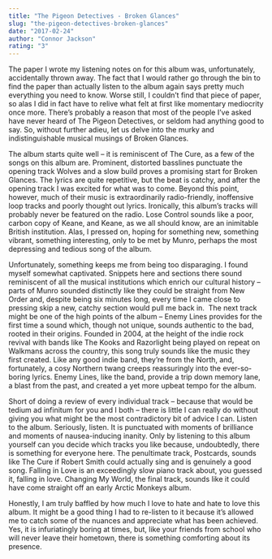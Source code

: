 ```yaml
---
title: "The Pigeon Detectives - Broken Glances"
slug: "the-pigeon-detectives-broken-glances"
date: "2017-02-24"
author: "Connor Jackson"
rating: "3"
---
```


The paper I wrote my listening notes on for this album was, unfortunately, accidentally thrown away. The fact that I would rather go through the bin to find the paper than actually listen to the album again says pretty much everything you need to know. Worse still, I couldn’t find that piece of paper, so alas I did in fact have to relive what felt at first like momentary mediocrity once more. There’s probably a reason that most of the people I’ve asked have never heard of The Pigeon Detectives, or seldom had anything good to say. So, without further adieu, let us delve into the murky and indistinguishable musical musings of Broken Glances.

The album starts quite well – it is reminiscent of The Cure, as a few of the songs on this album are. Prominent, distorted basslines punctuate the opening track Wolves and a slow build proves a promising start for Broken Glances. The lyrics are quite repetitive, but the beat is catchy, and after the opening track I was excited for what was to come. Beyond this point, however, much of their music is extraordinarily radio-friendly, inoffensive loop tracks and poorly thought out lyrics. Ironically, this album’s tracks will probably never be featured on the radio. Lose Control sounds like a poor, carbon copy of Keane, and Keane, as we all should know, are an inimitable British institution. Alas, I pressed on, hoping for something new, something vibrant, something interesting, only to be met by Munro, perhaps the most depressing and tedious song of the album.

Unfortunately, something keeps me from being too disparaging. I found myself somewhat captivated. Snippets here and sections there sound reminiscent of all the musical institutions which enrich our cultural history – parts of Munro sounded distinctly like they could be straight from New Order and, despite being six minutes long, every time I came close to pressing skip a new, catchy section would pull me back in.  The next track might be one of the high points of the album – Enemy Lines provides for the first time a sound which, though not unique, sounds authentic to the bad, rooted in their origins. Founded in 2004, at the height of the indie rock revival with bands like The Kooks and Razorlight being played on repeat on Walkmans across the country, this song truly sounds like the music they first created. Like any good indie band, they’re from the North, and, fortunately, a cosy Northern twang creeps reassuringly into the ever-so-boring lyrics. Enemy Lines, like the band, provide a trip down memory lane, a blast from the past, and created a yet more upbeat tempo for the album.

Short of doing a review of every individual track – because that would be tedium ad infinitum for you and I both – there is little I can really do without giving you what might be the most contradictory bit of advice I can. Listen to the album. Seriously, listen. It is punctuated with moments of brilliance and moments of nausea-inducing inanity. Only by listening to this album yourself can you decide which tracks you like because, undoubtedly, there is something for everyone here. The penultimate track, Postcards, sounds like The Cure if Robert Smith could actually sing and is genuinely a good song. Falling in Love is an exceedingly slow piano track about, you guessed it, falling in love. Changing My World, the final track, sounds like it could have come straight off an early Arctic Monkeys album.

Honestly, I am truly baffled by how much I love to hate and hate to love this album. It might be a good thing I had to re-listen to it because it’s allowed me to catch some of the nuances and appreciate what has been achieved. Yes, it is infuriatingly boring at times, but, like your friends from school who will never leave their hometown, there is something comforting about its presence.

